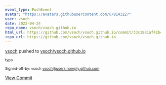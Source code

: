 ```yaml
---
event_type: PushEvent
avatar: "https://avatars.githubusercontent.com/u/814322?"
user: vsoch
date: 2022-04-24
repo_name: vsoch/vsoch.github.io
html_url: https://github.com/vsoch/vsoch.github.io/commit/33c1981af42b4d60f474aeb1779b20fae9b58ee2
repo_url: https://github.com/vsoch/vsoch.github.io
---
```


<a href='https://github.com/vsoch' target='_blank'>vsoch</a> pushed to <a href='https://github.com/vsoch/vsoch.github.io' target='_blank'>vsoch/vsoch.github.io</a>

<small>typo

Signed-off-by: vsoch <vsoch@users.noreply.github.com></small>

<a href='https://github.com/vsoch/vsoch.github.io/commit/33c1981af42b4d60f474aeb1779b20fae9b58ee2' target='_blank'>View Commit</a>